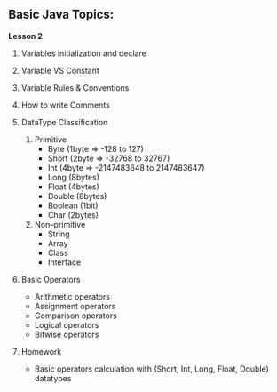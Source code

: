 ## Basic Java Topics:

**Lesson 2**
01.	Variables initialization and declare 
02. Variable VS Constant
03. Variable Rules & Conventions
04.	How to write Comments 
05.	DataType Classification
    1. Primitive 
        - Byte (1byte => -128 to 127)
        - Short (2byte => -32768 to 32767)
        - Int (4byte => -2147483648 to 2147483647)
        - Long (8bytes)
        - Float (4bytes)
        - Double (8bytes)
        - Boolean (1bit)
        - Char (2bytes)
    2. Non–primitive 
        - String 
        - Array 
        - Class 
        - Interface 
06. Basic Operators
    - Arithmetic operators
    - Assignment operators
    - Comparison operators
    - Logical operators
    - Bitwise operators

07. Homework
	- Basic operators calculation with (Short, Int, Long, Float, Double) datatypes

